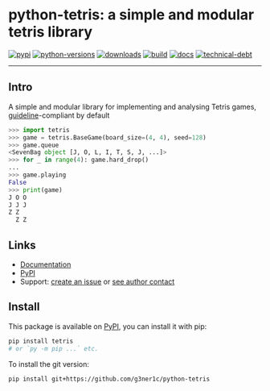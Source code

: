 # python-tetris: a simple and modular tetris library

[![pypi](https://img.shields.io/pypi/v/tetris?logo=pypi&logoColor=f0f0f0&style=for-the-badge)](https://pypi.org/project/tetris/)
[![python-versions](https://img.shields.io/pypi/pyversions/tetris?logo=python&logoColor=f0f0f0&style=for-the-badge)](https://pypi.org/project/tetris/)
[![downloads](https://img.shields.io/pypi/dm/tetris?style=for-the-badge)](https://pypi.org/project/tetris/)
[![build](https://img.shields.io/github/workflow/status/g3ner1c/python-tetris/Test%20library?logo=github&logoColor=f0f0f0&style=for-the-badge)](https://github.com/g3ner1c/python-tetris/actions/workflows/test.yml)
[![docs](https://img.shields.io/readthedocs/python-tetris?style=for-the-badge)](https://python-tetris.readthedocs.io/en/latest/?badge=latest)
[![technical-debt](https://img.shields.io/badge/contains-technical%20debt-009fef?style=for-the-badge)](https://forthebadge.com/)

---

## Intro

A simple and modular library for implementing and analysing Tetris games, [guideline](https://archive.org/details/2009-tetris-variant-concepts_202201)-compliant by default

```py
>>> import tetris
>>> game = tetris.BaseGame(board_size=(4, 4), seed=128)
>>> game.queue
<SevenBag object [J, O, L, I, T, S, J, ...]>
>>> for _ in range(4): game.hard_drop()
...
>>> game.playing
False
>>> print(game)
J O O
J J J
Z Z
  Z Z
```

## Links

-   [Documentation](https://python-tetris.readthedocs.io/)
-   [PyPI](https://pypi.org/project/tetris)
-   Support: [create an issue](https://github.com/g3ner1c/python-tetris/issues/new/choose) or [see author contact](https://dzshn.xyz)

## Install

This package is available on [PyPI](https://pypi.org/project/tetris/), you can install it with pip:

```sh
pip install tetris
# or `py -m pip ...` etc.
```

To install the git version:

```sh
pip install git+https://github.com/g3ner1c/python-tetris
```

